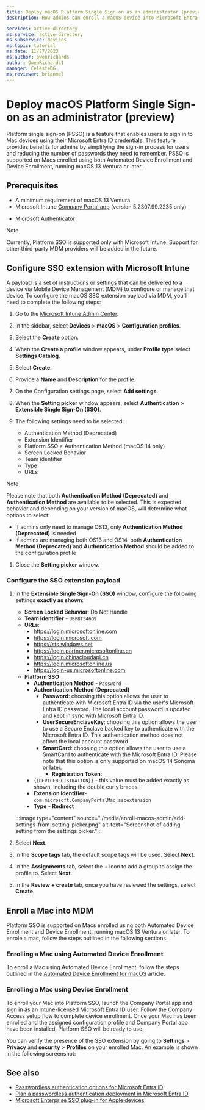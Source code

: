 ```yaml
---
title: Deploy macOS Platform Single Sign-on as an administrator (preview)
description: How admins can enroll a macOS device into Microsoft Entra ID using Platform SSO.

services: active-directory
ms.service: active-directory
ms.subservice: devices
ms.topic: tutorial
ms.date: 11/27/2023
ms.author: owenrichards
author: OwenRichards1
manager: CelesteDG
ms.reviewer: brianmel
---
```


# Deploy macOS Platform Single Sign-on as an administrator (preview)

Platform single sign-on (PSSO) is a feature that enables users to sign in to Mac devices using their Microsoft Entra ID credentials. This feature provides benefits for admins by simplifying the sign-in process for users and reducing the number of passwords they need to remember. PSSO is supported on Macs enrolled using both Automated Device Enrollment and Device Enrollment, running macOS 13 Ventura or later.

## Prerequisites

- A minimum requirement of macOS 13 Ventura
- Microsoft Intune [Company Portal app](/mem/intune/apps/apps-company-portal-macos) (version 5.2307.99.2235 only)
<!-- TODO: here to update once the final version number is known -->
- [Microsoft Authenticator](https://support.microsoft.com/account-billing/how-to-use-the-microsoft-authenticator-app-9783c865-0308-42fb-a519-8cf666fe0acc)

> [!NOTE]
> Currently, Platform SSO is supported only with Microsoft Intune. Support for other third-party MDM providers will be added in the future.

## Configure SSO extension with Microsoft Intune

A payload is a set of instructions or settings that can be delivered to a device via Mobile Device Management (MDM) to configure or manage that device. To configure the macOS SSO extension payload via MDM, you'll need to complete the following steps:

1. Go to the [Microsoft Intune Admin Center](https://intune.microsoft.com/#home).
1. In the sidebar, select **Devices** > **macOS** > **Configuration profiles**.
1. Select the **Create** option.
1. When the **Create a profile** window appears, under **Profile type** select **Settings Catalog**.
1. Select **Create**.
1. Provide a **Name** and **Description** for the profile.
1. On the Configuration settings page, select **Add settings**.
1. When the **Setting picker** window appears, select **Authentication** > **Extensible Single Sign-On (SSO)**.
1. The following settings need to be selected:

     - Authentication Method (Deprecated)
     - Extension Identifier
     - Platform SSO > Authentication Method (macOS 14 only)
     - Screen Locked Behavior
     - Team identifier
     - Type
     - URLs

> [!NOTE]
> Please note that both **Authentication Method (Deprecated)** and **Authentication Method** are available to be selected. This is expected behavior and depending on your version of macOS, will determine what options to select:
>
> - If admins only need to manage OS13, only **Authentication Method (Deprecated)** is needed
> - If admins are managing both OS13 and OS14, both **Authentication Method (Deprecated)** and **Authentication Method** should be added to the configuration profile

1. Close the **Setting picker** window.

### Configure the SSO extension payload

1. In the **Extensible Single Sign-On (SSO)** window, configure the following settings **exactly as shown**:

    - **Screen Locked Behavior**: Do Not Handle
    - **Team Identifier** - `UBF8T346G9`
    - **URLs**:
        - https://login.microsoftonline.com
        - https://login.microsoft.com
        - https://sts.windows.net
        - https://login.partner.microsoftonline.cn
        - https://login.chinacloudapi.cn
        - https://login.microsoftonline.us
        - https://login-us.microsoftonline.com
    - **Platform SSO**
        - **Authentication Method** - `Password`
        - **Authentication Method (Deprecated)**
            - **Password**: choosing this option allows the user to authenticate with Microsoft Entra ID via the user's Microsoft Entra ID password. The local account password is updated and kept in sync with Microsoft Entra ID.
            - **UserSecureEnclaveKey**: choosing this option allows the user to use a Secure Enclave backed key to authenticate with the Microsoft Entra ID. This authentication method does not affect the local account password.
            - **SmartCard**: choosing this option allows the user to use a SmartCard to authenticate with the Microsoft Entra ID. Please note that this option is only supported on macOS 14 Sonoma or later.
                - **Registration Token**:
        - `{{DEVICEREGISTRATION}}` - this value must be added exactly as shown, including the double curly braces.
        - **Extension Identifier**- `com.microsoft.CompanyPortalMac.ssoextension`
        - **Type** -  **Redirect**

    :::image type="content" source="./media/enroll-macos-admin/add-settings-from-setting-picker.png" alt-text="Screenshot of adding setting from the settings picker.":::

1. Select **Next**.
1. In the **Scope tags** tab, the default scope tags will be used. Select **Next**.
1. In the **Assignments** tab, select the **+** icon to add a group to assign the profile to. Select **Next**.
1. In the **Review + create** tab, once you have reviewed the settings, select **Create**.

## Enroll a Mac into MDM

Platform SSO is supported on Macs enrolled using both Automated Device Enrollment and Device Enrollment, running macOS 13 Ventura or later. To enrole a mac, follow the steps outlined in the following sections.

### Enrolling a Mac using Automated Device Enrollment

To enroll a Mac using Automated Device Enrollment, follow the steps outlined in the [Automated Device Enrollment for macOS](/mem/intune/enrollment/device-enrollment-program-enroll-macos) article.

### Enrolling a Mac using Device Enrollment

To enroll your Mac into Platform SSO, launch the Company Portal app and sign in as an Intune-licensed Microsoft Entra ID user. Follow the Company Access setup flow to complete device enrollment. Once your Mac has been enrolled and the assigned configuration profile and Company Portal app have been installed, Platform SSO will be ready to use.

You can verify the presence of the SSO extension by going to **Settings** > **Privacy** and **security** > **Profiles** on your enrolled Mac. An example is shown in the following screenshot:

<!-- SCREENSHOT HERE -->

## See also

- [Passwordless authentication options for Microsoft Entra ID](../authentication/concept-authentication-passwordless.md)
- [Plan a passwordless authentication deployment in Microsoft Entra ID](../authentication/howto-authentication-passwordless-deployment.md)
- [Microsoft Enterprise SSO plug-in for Apple devices](../../identity-platform/apple-sso-plugin.md)

